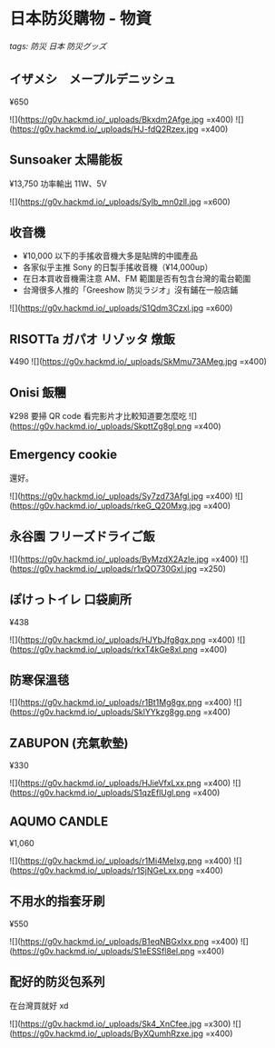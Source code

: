 # 日本防災購物 - 物資

###### tags: 防災 日本 防災グッズ


## イザメシ　メープルデニッシュ

¥650

![](https://g0v.hackmd.io/_uploads/Bkxdm2Afge.jpg =x400) ![](https://g0v.hackmd.io/_uploads/HJ-fdQ2Rzex.jpg =x400)

## Sunsoaker 太陽能板

¥13,750
功率輸出 11W、5V

![](https://g0v.hackmd.io/_uploads/Sylb_mn0zll.jpg =x600)

## 收音機

- ¥10,000 以下的手搖收音機大多是貼牌的中國產品
- 各家似乎主推 Sony 的日製手搖收音機（¥14,000up）
- 在日本買收音機需注意 AM、FM 範圍是否有包含台灣的電台範圍
- 台灣很多人推的「Greeshow 防災ラジオ」沒有鋪在一般店鋪

![](https://g0v.hackmd.io/_uploads/S1Qdm3Czxl.jpg =x600)

## RISOTTa ガパオ リゾッタ 燉飯

¥490
![](https://g0v.hackmd.io/_uploads/SkMmu73AMeg.jpg =x400)

## Onisi 飯糰

¥298
要掃 QR code 看完影片才比較知道要怎麼吃
![](https://g0v.hackmd.io/_uploads/SkpttZg8gl.png =x400)

## Emergency cookie

還好。

![](https://g0v.hackmd.io/_uploads/Sy7zd73Afgl.jpg =x400) ![](https://g0v.hackmd.io/_uploads/rkeG_Q20Mxg.jpg =x400)

## 永谷園 フリーズドライご飯

![](https://g0v.hackmd.io/_uploads/ByMzdX2Azle.jpg =x400) ![](https://g0v.hackmd.io/_uploads/r1xQO730Gxl.jpg =x250)


## ぽけっトイレ 口袋廁所

¥438

![](https://g0v.hackmd.io/_uploads/HJYbJfg8gx.png =x400) ![](https://g0v.hackmd.io/_uploads/rkxT4kGe8xl.png =x400)


## 防寒保溫毯


![](https://g0v.hackmd.io/_uploads/r1Bt1Mg8gx.png =x400) ![](https://g0v.hackmd.io/_uploads/SklYYkzg8gg.png =x400)

## ZABUPON (充氣軟墊)

¥330

![](https://g0v.hackmd.io/_uploads/HJieVfxLxx.png =x400) ![](https://g0v.hackmd.io/_uploads/S1qzEflUgl.png =x400)


## AQUMO CANDLE

¥1,060

![](https://g0v.hackmd.io/_uploads/r1Mi4MeIxg.png =x400) ![](https://g0v.hackmd.io/_uploads/r1SjNGeLxx.png =x400)

## 不用水的指套牙刷

¥550


![](https://g0v.hackmd.io/_uploads/B1eqNBGxIxx.png =x400) ![](https://g0v.hackmd.io/_uploads/S1eESSfl8el.png =x400)

## 配好的防災包系列

在台灣買就好 xd

![](https://g0v.hackmd.io/_uploads/Sk4_XnCfee.jpg =x300) ![](https://g0v.hackmd.io/_uploads/ByXQumhRzxe.jpg =x400)



